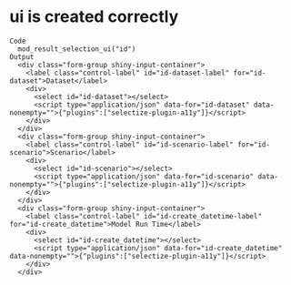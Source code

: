 # ui is created correctly

    Code
      mod_result_selection_ui("id")
    Output
      <div class="form-group shiny-input-container">
        <label class="control-label" id="id-dataset-label" for="id-dataset">Dataset</label>
        <div>
          <select id="id-dataset"></select>
          <script type="application/json" data-for="id-dataset" data-nonempty="">{"plugins":["selectize-plugin-a11y"]}</script>
        </div>
      </div>
      <div class="form-group shiny-input-container">
        <label class="control-label" id="id-scenario-label" for="id-scenario">Scenario</label>
        <div>
          <select id="id-scenario"></select>
          <script type="application/json" data-for="id-scenario" data-nonempty="">{"plugins":["selectize-plugin-a11y"]}</script>
        </div>
      </div>
      <div class="form-group shiny-input-container">
        <label class="control-label" id="id-create_datetime-label" for="id-create_datetime">Model Run Time</label>
        <div>
          <select id="id-create_datetime"></select>
          <script type="application/json" data-for="id-create_datetime" data-nonempty="">{"plugins":["selectize-plugin-a11y"]}</script>
        </div>
      </div>

